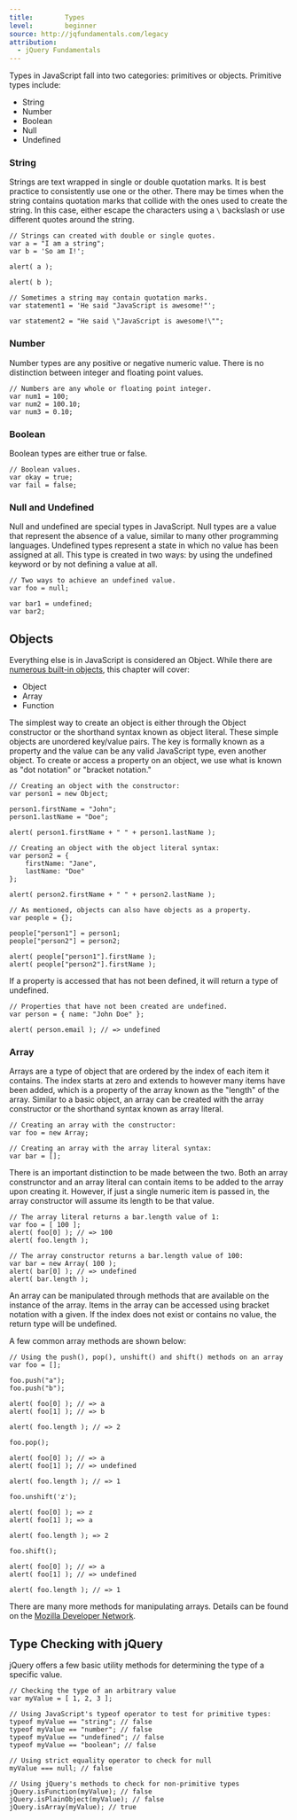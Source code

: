 ```yaml
---
title:        Types
level:        beginner
source: http://jqfundamentals.com/legacy
attribution: 
  - jQuery Fundamentals
---
```


Types in JavaScript fall into two categories: primitives or objects. Primitive types include:

* String
* Number
* Boolean
* Null
* Undefined

### String

Strings are text wrapped in single or double quotation marks. It is best practice to consistently use one or the other. There may be times when the string contains quotation marks that collide with the ones used to create the string. In this case, either escape the characters using a `\` backslash or use different quotes around the string.

```
// Strings can created with double or single quotes.
var a = "I am a string";
var b = 'So am I!';

alert( a );

alert( b );
```

```
// Sometimes a string may contain quotation marks.
var statement1 = 'He said "JavaScript is awesome!"';

var statement2 = "He said \"JavaScript is awesome!\"";
```

### Number

Number types are any positive or negative numeric value. There is no distinction between integer and floating point values.

```
// Numbers are any whole or floating point integer.
var num1 = 100;
var num2 = 100.10;
var num3 = 0.10;
```

### Boolean
Boolean types are either true or false.

```
// Boolean values.
var okay = true;
var fail = false;
```

### Null and Undefined

Null and undefined are special types in JavaScript. Null types are a value that represent the absence of a value, similar to many other programming languages. Undefined types represent a state in which no value has been assigned at all. This type is created in two ways: by using the undefined keyword or by not defining a value at all.

```
// Two ways to achieve an undefined value.
var foo = null;

var bar1 = undefined;
var bar2;
```

## Objects

Everything else is in JavaScript is considered an Object. While there are [numerous built-in objects](https://developer.mozilla.org/en/JavaScript/Reference#Global_Objects, "MDN - Global Object Reference"), this chapter will cover:

* Object
* Array
* Function

The simplest way to create an object is either through the Object constructor or the shorthand syntax known as object literal. These simple objects are unordered key/value pairs. The key is formally known as a property and the value can be any valid JavaScript type, even another object. To create or access a property on an object, we use what is known as "dot notation" or "bracket notation."

```
// Creating an object with the constructor:
var person1 = new Object;

person1.firstName = "John";
person1.lastName = "Doe";

alert( person1.firstName + " " + person1.lastName );

// Creating an object with the object literal syntax:
var person2 = {
    firstName: "Jane",
    lastName: "Doe"
};

alert( person2.firstName + " " + person2.lastName );
```

```
// As mentioned, objects can also have objects as a property.
var people = {};

people["person1"] = person1;
people["person2"] = person2;

alert( people["person1"].firstName );
alert( people["person2"].firstName );
```

If a property is accessed that has not been defined, it will return a type of undefined.

```
// Properties that have not been created are undefined.
var person = { name: "John Doe" };

alert( person.email ); // => undefined
```

### Array

Arrays are a type of object that are ordered by the index of each item it contains. The index starts at zero and extends to however many items have been added, which is a property of the array known as the "length" of the array. Similar to a basic object, an array can be created with the array constructor or the shorthand syntax known as array literal.

```
// Creating an array with the constructor:
var foo = new Array;

// Creating an array with the array literal syntax:
var bar = [];
```

There is an important distinction to be made between the two. Both an array construnctor and an array literal can contain items to be added to the array upon creating it. However, if just a single numeric item is passed in, the array constructor will assume its length to be that value.

```
// The array literal returns a bar.length value of 1:
var foo = [ 100 ];
alert( foo[0] ); // => 100
alert( foo.length );

// The array constructor returns a bar.length value of 100:
var bar = new Array( 100 );
alert( bar[0] ); // => undefined
alert( bar.length );
```

An array can be manipulated through methods that are available on the instance of the array. Items in the array can be accessed using bracket notation with a given. If the index does not exist or contains no value, the return type will be undefined. 

A few common array methods are shown below:

```
// Using the push(), pop(), unshift() and shift() methods on an array
var foo = [];

foo.push("a");
foo.push("b");

alert( foo[0] ); // => a
alert( foo[1] ); // => b

alert( foo.length ); // => 2

foo.pop();

alert( foo[0] ); // => a
alert( foo[1] ); // => undefined

alert( foo.length ); // => 1

foo.unshift('z');

alert( foo[0] ); => z
alert( foo[1] ); => a

alert( foo.length ); => 2

foo.shift();

alert( foo[0] ); // => a
alert( foo[1] ); // => undefined

alert( foo.length ); // => 1
```

There are many more methods for manipulating arrays. Details can be found on the [Mozilla Developer Network](https://developer.mozilla.org/en/JavaScript/Reference/Global_Objects/Array "MDN - Array Reference").

## Type Checking with jQuery

jQuery offers a few basic utility methods for determining the type of a
specific value.

```
// Checking the type of an arbitrary value
var myValue = [ 1, 2, 3 ];

// Using JavaScript's typeof operator to test for primitive types:
typeof myValue == "string"; // false
typeof myValue == "number"; // false
typeof myValue == "undefined"; // false
typeof myValue == "boolean"; // false

// Using strict equality operator to check for null
myValue === null; // false

// Using jQuery's methods to check for non-primitive types
jQuery.isFunction(myValue); // false
jQuery.isPlainObject(myValue); // false
jQuery.isArray(myValue); // true
```